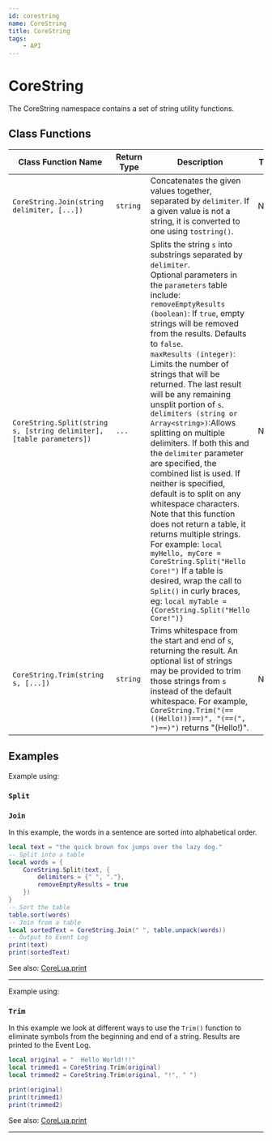 ```yaml
---
id: corestring
name: CoreString
title: CoreString
tags:
    - API
---
```


# CoreString

The CoreString namespace contains a set of string utility functions.

## Class Functions

| Class Function Name | Return Type | Description | Tags |
| -------------- | ----------- | ----------- | ---- |
| `CoreString.Join(string delimiter, [...])` | `string` | Concatenates the given values together, separated by `delimiter`. If a given value is not a string, it is converted to one using `tostring()`. | None |
| `CoreString.Split(string s, [string delimiter], [table parameters])` | `...` | Splits the string `s` into substrings separated by `delimiter`.<br/>Optional parameters in the `parameters` table include:<br/>`removeEmptyResults (boolean)`: If `true`, empty strings will be removed from the results. Defaults to `false`.<br/>`maxResults (integer)`: Limits the number of strings that will be returned. The last result will be any remaining unsplit portion of `s`.<br/>`delimiters (string or Array<string>)`:Allows splitting on multiple delimiters. If both this and the `delimiter` parameter are specified, the combined list is used. If neither is specified, default is to split on any whitespace characters.<br/>Note that this function does not return a table, it returns multiple strings. For example: `local myHello, myCore = CoreString.Split("Hello Core!")` If a table is desired, wrap the call to `Split()` in curly braces, eg: `local myTable = {CoreString.Split("Hello Core!")}` | None |
| `CoreString.Trim(string s, [...])` | `string` | Trims whitespace from the start and end of `s`, returning the result. An optional list of strings may be provided to trim those strings from `s` instead of the default whitespace. For example, `CoreString.Trim("(==((Hello!))==)", "(==(", ")==)")` returns "(Hello!)". | None |

## Examples

Example using:

### `Split`

### `Join`

In this example, the words in a sentence are sorted into alphabetical order.

```lua
local text = "the quick brown fox jumps over the lazy dog."
-- Split into a table
local words = {
    CoreString.Split(text, {
        delimiters = {" ", "."}, 
        removeEmptyResults = true
    })
}
-- Sort the table
table.sort(words)
-- Join from a table
local sortedText = CoreString.Join(" ", table.unpack(words))
-- Output to Event Log
print(text)
print(sortedText)
```

See also: [CoreLua.print](coreluafunctions.md)

---

Example using:

### `Trim`

In this example we look at different ways to use the `Trim()` function to eliminate symbols from the beginning and end of a string. Results are printed to the Event Log.

```lua
local original = "  Hello World!!!"
local trimmed1 = CoreString.Trim(original)
local trimmed2 = CoreString.Trim(original, "!", " ")

print(original)
print(trimmed1)
print(trimmed2)
```

See also: [CoreLua.print](coreluafunctions.md)

---
